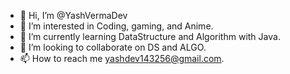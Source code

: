 - 👋 Hi, I’m @YashVermaDev
- 👀 I’m interested in Coding, gaming, and Anime.
- 🌱 I’m currently learning DataStructure and Algorithm with Java.
- 💞️ I’m looking to collaborate on DS and ALGO.
- 📫 How to reach me yashdev143256@gmail.com.

<!---
YashVermaDev/YashVermaDev is a ✨ special ✨ repository because its `README.md` (this file) appears on your GitHub profile.
You can click the Preview link to take a look at your changes.
--->
